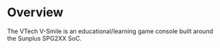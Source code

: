 # Overview

The VTech V-Smile is an educational/learning game console built around the Sunplus SPG2XX SoC.
